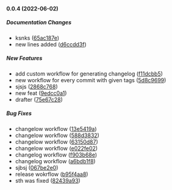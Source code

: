 #### 0.0.4 (2022-06-02)

##### Documentation Changes

*  ksnks ([65ac187e](https://github.com/SawaGawlau/aws-deploy-template/commit/65ac187e581550df0a8e0ab630d6e8848b6b7d35))
*  new lines added ([d6ccdd3f](https://github.com/SawaGawlau/aws-deploy-template/commit/d6ccdd3f673cfd83ab6164d06a85d51166612067))

##### New Features

*  add custom workflow for generating changelog ([f11dcbb5](https://github.com/SawaGawlau/aws-deploy-template/commit/f11dcbb54530e29695c9c30034e2bc14bc821850))
*  new workflow for every commit with given tags ([5d8c9699](https://github.com/SawaGawlau/aws-deploy-template/commit/5d8c9699e2718488712eaa161df11d39269b8148))
*  sjsjs ([2868c768](https://github.com/SawaGawlau/aws-deploy-template/commit/2868c768758cd79aa06c62f2a6d475c7c5a54852))
*  new feat ([9edcc0a1](https://github.com/SawaGawlau/aws-deploy-template/commit/9edcc0a1b85b89731f7fbf08a8341db241bff4f9))
*  drafter ([75e67c28](https://github.com/SawaGawlau/aws-deploy-template/commit/75e67c28140809dc42164485b113342e0cf7805a))

##### Bug Fixes

*  changelow workflow ([13e5419a](https://github.com/SawaGawlau/aws-deploy-template/commit/13e5419a348d142f6da1754cbb0673471628b11c))
*  changelow workflow ([588d3832](https://github.com/SawaGawlau/aws-deploy-template/commit/588d38322a9113806aa306a58851eede2cab4ba8))
*  changelow workflow ([63150d87](https://github.com/SawaGawlau/aws-deploy-template/commit/63150d8732dbdae9a8365043b258ff4583bb4fed))
*  changelow workflow ([e022fe02](https://github.com/SawaGawlau/aws-deploy-template/commit/e022fe027b44bcdf6e75b5c0d7721a1924f17483))
*  changelog workflow ([f903b68e](https://github.com/SawaGawlau/aws-deploy-template/commit/f903b68ee5785fd53397aa892e88c3331e0cd584))
*  changelog workflow ([a6bdb1f8](https://github.com/SawaGawlau/aws-deploy-template/commit/a6bdb1f8bb5ab684f6c302e9456f5df9bc88ac06))
*  sjbsj ([067be2e0](https://github.com/SawaGawlau/aws-deploy-template/commit/067be2e0d31b0f961924ee0b933ab62db1ce8e8f))
*  release wokrflow ([b95f4aa8](https://github.com/SawaGawlau/aws-deploy-template/commit/b95f4aa8ad8c7fa7f77d5cff6bbcf65560d5d7fb))
*  sth was fixed ([82439a93](https://github.com/SawaGawlau/aws-deploy-template/commit/82439a9378b11ed8ad912898dfa1e9fc06c1317a))

